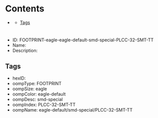 



Contents
========

* [](#)
	* [Tags](#tags)

# 

- ID: FOOTPRINT-eagle-eagle-default-smd-special-PLCC-32-SMT-TT
- Name: 
- Description: 

## Tags

- hexID: 
- oompType: FOOTPRINT
- oompSize: eagle
- oompColor: eagle-default
- oompDesc: smd-special
- oompIndex: PLCC-32-SMT-TT
- oompName: eagle-default/smd-special/PLCC-32-SMT-TT
